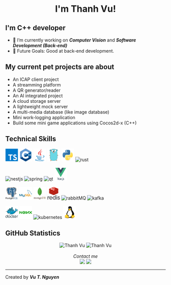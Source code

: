 <h1 align="center">
   I'm Thanh Vu!
</h1>

## I'm C++ developer
- 🔭 I’m currently working on ***Computer Vision*** and ***Software Development (Back-end)***
- 🎯 Future Goals: Good at back-end development.

## My current pet projects are about
- An ICAP client project
- A streamming platform
- A QR generator/reader
- An AI integrated project
- A cloud storage server
- A lightweight mock server
- A multi-media database (like image database)
- Mini work-logging application
- Build some mini game applications using Cocos2d-x (C++)

## Technical Skills
<!-- <div align="center"> -->
   <!-- https://rahuldkjain.github.io/gh-profile-readme-generator/ -->
   <div>
      <img src="https://raw.githubusercontent.com/devicons/devicon/master/icons/typescript/typescript-original.svg" alt="typescript" width="40" height="40" />
      <img src="https://raw.githubusercontent.com/devicons/devicon/master/icons/cplusplus/cplusplus-original.svg" alt="cplusplus" width="40" height="40" />
      <img src="https://raw.githubusercontent.com/devicons/devicon/master/icons/java/java-original.svg" alt="java" width="40" height="40" />
      <img src="https://raw.githubusercontent.com/devicons/devicon/master/icons/go/go-original.svg" alt="go" width="40" height="40" />
      <img src="https://raw.githubusercontent.com/devicons/devicon/master/icons/python/python-original.svg" alt="python" width="40" height="40" />
      <img src="https://raw.githubusercontent.com/ntvu19/ntvu19/1e2152041235991270e9a18517f747ff9b71564b/images/logo/rust-plain.svg" alt="rust" width="40" height="40" />
   </div>
   </br>
   <div>
      <img src="https://raw.githubusercontent.com/ntvu19/ntvu19/1e2152041235991270e9a18517f747ff9b71564b/images/logo/nestjs-plain.svg" alt="nestjs" width="40" height="40" />
      <img src="https://www.vectorlogo.zone/logos/springio/springio-icon.svg" alt="spring" width="40" height="40" />
      <img src="https://upload.wikimedia.org/wikipedia/commons/0/0b/Qt_logo_2016.svg" alt="qt" width="40" height="40" />
<!--       <img src="https://raw.githubusercontent.com/devicons/devicon/master/icons/react/react-original-wordmark.svg" alt="react" width="40" height="40" /> -->
      <img src="https://raw.githubusercontent.com/devicons/devicon/master/icons/vuejs/vuejs-original-wordmark.svg" alt="vuejs" width="40" height="40" />
<!--       <img src="https://angular.io/assets/images/logos/angular/angular.svg" alt="angular" width="40" height="40" /> -->
<!--       <img src="https://www.vectorlogo.zone/logos/flutterio/flutterio-icon.svg" alt="flutter" width="40" height="40" /> -->
   </div>
   </br>
   <div>
      <img src="https://raw.githubusercontent.com/devicons/devicon/master/icons/postgresql/postgresql-original-wordmark.svg" alt="postgresql" width="40" height="40" />
      <img src="https://raw.githubusercontent.com/devicons/devicon/master/icons/mysql/mysql-original-wordmark.svg" alt="mysql" width="40" height="40" />
      <img src="https://raw.githubusercontent.com/devicons/devicon/master/icons/mongodb/mongodb-original-wordmark.svg" alt="mongodb" width="40" height="40" />
      <img src="https://raw.githubusercontent.com/devicons/devicon/master/icons/redis/redis-original-wordmark.svg" alt="redis" width="40" height="40" />
      <img src="https://www.vectorlogo.zone/logos/rabbitmq/rabbitmq-icon.svg" alt="rabbitMQ" width="40" height="40" />
      <img src="https://www.vectorlogo.zone/logos/apache_kafka/apache_kafka-icon.svg" alt="kafka" width="40" height="40" />
   </div>
   </br>
<!--    <div> -->
<!--       <img src="https://www.vectorlogo.zone/logos/tensorflow/tensorflow-icon.svg" alt="tensorflow" width="40" height="40" /> -->
<!--       <img src="https://www.vectorlogo.zone/logos/pytorch/pytorch-icon.svg" alt="pytorch" width="40" height="40" /> -->
<!--    </div> -->
<!--    </br> -->
   <div>
      <img src="https://raw.githubusercontent.com/devicons/devicon/master/icons/docker/docker-original-wordmark.svg" alt="docker" width="40" height="40" />
      <img src="https://raw.githubusercontent.com/devicons/devicon/master/icons/nginx/nginx-original.svg" alt="nginx" width="40" height="40" />
      <img src="https://www.vectorlogo.zone/logos/kubernetes/kubernetes-icon.svg" alt="kubernetes" width="40" height="40" />
<!--       <img src="https://raw.githubusercontent.com/devicons/devicon/master/icons/amazonwebservices/amazonwebservices-original-wordmark.svg" alt="aws" width="40" height="40" /> -->
<!--       <img src="https://www.vectorlogo.zone/logos/elastic/elastic-icon.svg" alt="elasticsearch" width="40" height="40" /> -->
<!--       <img src="https://www.vectorlogo.zone/logos/elasticco_kibana/elasticco_kibana-icon.svg" alt="kibana" width="40" height="40" /> -->
<!--       <img src="https://www.vectorlogo.zone/logos/grafana/grafana-icon.svg" alt="grafana" width="40" height="40" /> -->
      <img src="https://raw.githubusercontent.com/devicons/devicon/master/icons/linux/linux-original.svg" alt="linux" width="40" height="40" />
   </div>
<!-- </div> -->

## GitHub Statistics

<div align="center">
   <img src="https://github-readme-stats-dusky-nine-11.vercel.app/api/top-langs/?username=ntvu19&layout=compact&count_private=true&hide=html,handlebars,scss,css" alt="Thanh Vu">
   <img src="https://github-readme-stats-dusky-nine-11.vercel.app/api?username=ntvu19&count_private=true" alt="Thanh Vu">
   </br>
   </br>
   <i>Contact me</i></br>
   <a href="https://facebook.com/msc.thanhvu" target="_blank"><img src="https://img.shields.io/badge/Facebook-%231877F2.svg?logo=Facebook&logoColor=white"></a>
   <a href="https://linkedin.com/in/nguyenthanhvu" target="_blank"><img src="https://img.shields.io/badge/LinkedIn-%230077B5.svg?logo=linkedin&logoColor=white"></a>
</div>

---
Created by **_Vu T. Nguyen_**
